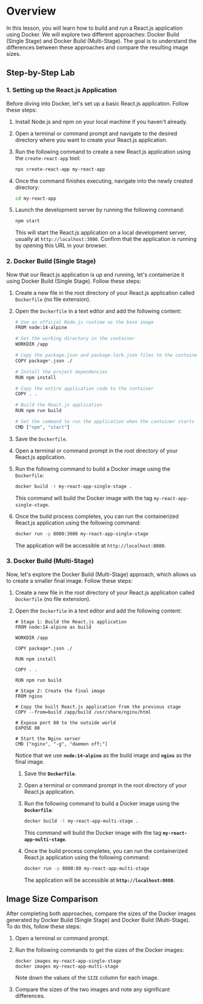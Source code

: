 # Overview

In this lesson, you will learn how to build and run a React.js application using Docker. We will explore two different approaches: Docker Build (Single Stage) and Docker Build (Multi-Stage). The goal is to understand the differences between these approaches and compare the resulting image sizes.

## Step-by-Step Lab

### 1. Setting up the React.js Application

Before diving into Docker, let's set up a basic React.js application. Follow these steps:

1. Install Node.js and npm on your local machine if you haven't already.
2. Open a terminal or command prompt and navigate to the desired directory where you want to create your React.js application.
3. Run the following command to create a new React.js application using the `create-react-app` tool:
    
    ```bash
    npx create-react-app my-react-app
    ```
    
4. Once the command finishes executing, navigate into the newly created directory:
    
    ```bash
    cd my-react-app
    ```
    
5. Launch the development server by running the following command:
    
    ```bash
    npm start
    ```
    
    This will start the React.js application on a local development server, usually at `http://localhost:3000`. Confirm that the application is running by opening this URL in your browser.
    

### 2. Docker Build (Single Stage)

Now that our React.js application is up and running, let's containerize it using Docker Build (Single Stage). Follow these steps:

1. Create a new file in the root directory of your React.js application called `Dockerfile` (no file extension).
2. Open the `Dockerfile` in a text editor and add the following content:
    
    ```bash
    # Use an official Node.js runtime as the base image
    FROM node:14-alpine
    
    # Set the working directory in the container
    WORKDIR /app
    
    # Copy the package.json and package-lock.json files to the container
    COPY package*.json ./
    
    # Install the project dependencies
    RUN npm install
    
    # Copy the entire application code to the container
    COPY . .
    
    # Build the React.js application
    RUN npm run build
    
    # Set the command to run the application when the container starts
    CMD ["npm", "start"]
    ```
    
3. Save the `Dockerfile`.
4. Open a terminal or command prompt in the root directory of your React.js application.
5. Run the following command to build a Docker image using the `Dockerfile`:
    
    ```bash
    docker build -t my-react-app-single-stage .
    ```
    
    This command will build the Docker image with the tag `my-react-app-single-stage`.
    
6. Once the build process completes, you can run the containerized React.js application using the following command:
    
    ```bash
    docker run -p 8080:3000 my-react-app-single-stage
    ```
    
    The application will be accessible at `http://localhost:8080`.
    

### 3. Docker Build (Multi-Stage)

Now, let's explore the Docker Build (Multi-Stage) approach, which allows us to create a smaller final image. Follow these steps:

1. Create a new file in the root directory of your React.js application called `Dockerfile` (no file extension).
2. Open the `Dockerfile` in a text editor and add the following content:
    
    ```
    # Stage 1: Build the React.js application
    FROM node:14-alpine as build
    
    WORKDIR /app
    
    COPY package*.json ./
    
    RUN npm install
    
    COPY . .
    
    RUN npm run build
    
    # Stage 2: Create the final image
    FROM nginx
    
    # Copy the built React.js application from the previous stage
    COPY --from=build /app/build /usr/share/nginx/html
    
    # Expose port 80 to the outside world
    EXPOSE 80
    
    # Start the Nginx server
    CMD ["nginx", "-g", "daemon off;"]
    ```
    
    Notice that we use **`node:14-alpine`** as the build image and **`nginx`** as the final image.
    
    1. Save the **`Dockerfile`**.
    2. Open a terminal or command prompt in the root directory of your React.js application.
    3. Run the following command to build a Docker image using the **`Dockerfile`**:
        
        ```bash
        docker build -t my-react-app-multi-stage .
        ```
        
        This command will build the Docker image with the tag **`my-react-app-multi-stage`**.
        
    4. Once the build process completes, you can run the containerized React.js application using the following command:
        
        ```bash
        docker run -p 8080:80 my-react-app-multi-stage
        ```
        
        The application will be accessible at **`http://localhost:8080`**.
        

## Image Size Comparison

After completing both approaches, compare the sizes of the Docker images generated by Docker Build (Single Stage) and Docker Build (Multi-Stage). To do this, follow these steps:

1. Open a terminal or command prompt.
2. Run the following commands to get the sizes of the Docker images:
    
    ```
    docker images my-react-app-single-stage
    docker images my-react-app-multi-stage
    ```
    
    Note down the values of the `SIZE` column for each image.
    
3. Compare the sizes of the two images and note any significant differences.